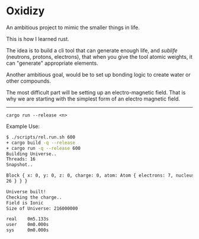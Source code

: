 # Oxidizy

An ambitious project to mimic the smaller things in life.

This is how I learned rust.

The idea is to build a cli tool that can generate enough life, and _sublife_ (neutrons, protons, electrons), that when you give the tool atomic weights, it can "generate" appropriate elements.

Another ambitious goal, would be to set up bonding logic to create water or other compounds.

The most difficult part will be setting up an electro-magnetic field. That is why we are starting with the simplest form of an electro magnetic field.

---

`cargo run --release <n>`

Example Use:

```bash
$ ./scripts/rel.run.sh 600
+ cargo build -q --release
+ cargo run -q --release 600
Building Universe..
Threads: 16
Snapshot..

Block { x: 0, y: 0, z: 0, charge: 0, atom: Atom { electrons: 7, nucleus: Nucleus { protons: 115, neutrons: 
26 } } }

Universe built!
Checking the charge..
Field is Ionic
Size of Universe: 216000000

real    0m5.133s
user    0m0.000s
sys     0m0.000s
```
